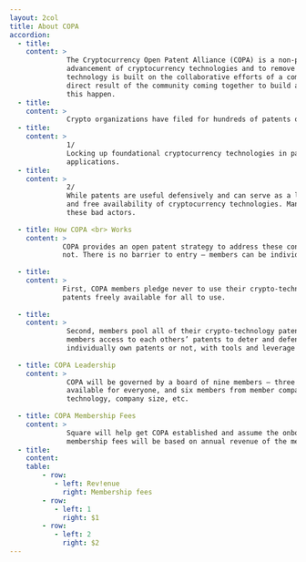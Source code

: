 ```yaml
---
layout: 2col
title: About COPA
accordion:
  - title:
    content: >   
              The Cryptocurrency Open Patent Alliance (COPA) is a non-profit community of like-minded people and companies formed to encourage the adoption and
              advancement of cryptocurrency technologies and to remove patents as a barrier to growth and innovation. COPA acknowledges that cryptocurrency 
              technology is built on the collaborative efforts of a community made up of developers, engineers, and designers. The success of cryptocurrency is a 
              direct result of the community coming together to build and develop upon existing technologies for the benefit of all, and we believe COPA will help 
              this happen.
  - title: 
    content: > 
              Crypto organizations have filed for hundreds of patents on cryptocurrency technology and continue to do so in large numbers, causing some concerns:
  - title:
    content: > 
              1/
              Locking up foundational cryptocurrency technologies in patents stifles innovation and the adoption of these technologies in new and improved
              applications.
  - title:
    content: > 
              2/
              While patents are useful defensively and can serve as a lawsuit deterrent, misguided and offensive use of patents by bad actors threatens the growth
              and free availability of cryptocurrency technologies. Many crypto companies do not own patents and are unable to adequately deter or defend against 
              these bad actors.
              
  - title: How COPA <br> Works
    content: > 
             COPA provides an open patent strategy to address these concerns. Anyone can join and benefit from COPA, regardless of whether they have patents or 
             not. There is no barrier to entry – members can be individuals, start-ups, small companies, or large corporations. This is how COPA works:
             
  - title:
    content: > 
             First, COPA members pledge never to use their crypto-technology patents against anyone, except for defensive reasons, effectively making their 
             patents freely available for all to use.   
             
  - title:
    content: > 
              Second, members pool all of their crypto-technology patents together to form a shared patent library. This collective shield of patents provides 
              members access to each others’ patents to deter and defend against patent aggressors, thereby empowering every member, regardless of whether they 
              individually own patents or not, with tools and leverage to defend themselves against patent aggressors.
              
  - title: COPA Leadership
    content: > 
              COPA will be governed by a board of nine members – three members from the crypto and open source community who work towards making crypto better and 
              available for everyone, and six members from member companies. We will appoint board members based on interest level and diversification in terms of 
              technology, company size, etc.
              
  - title: COPA Membership Fees
    content: > 
              Square will help get COPA established and assume the onboarding and operating expenses for the first year of operation. After the first year, 
              membership fees will be based on annual revenue of the member company as follows:
  - title:
    content:
    table:
        - row:
           - left: Rev!enue
             right: Membership fees
        - row:
           - left: 1
             right: $1
        - row:
           - left: 2
             right: $2
---
```


